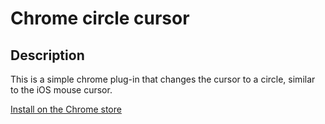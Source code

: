 # Chrome circle cursor

## Description
This is a simple chrome plug-in that changes the cursor to a circle, similar to the iOS mouse cursor.

[Install on the Chrome store](https://chrome.google.com/webstore/detail/circle-cursor/ilelbekedacppdghaclcoolmmdogpbbh?hl=en&authuser=0)